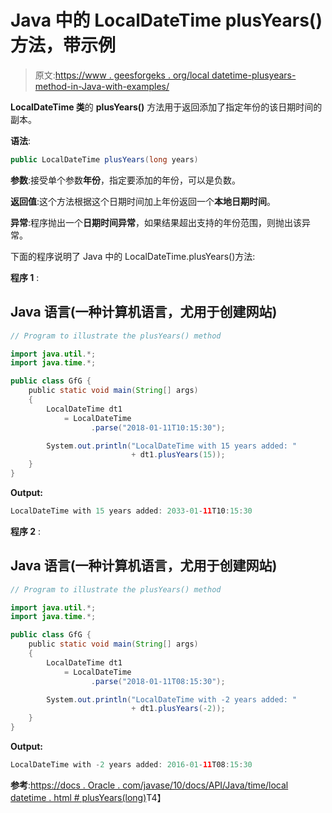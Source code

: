 # Java 中的 LocalDateTime plusYears()方法，带示例

> 原文:[https://www . geesforgeks . org/local datetime-plusyears-method-in-Java-with-examples/](https://www.geeksforgeeks.org/localdatetime-plusyears-method-in-java-with-examples/)

**LocalDateTime 类**的 **plusYears()** 方法用于返回添加了指定年份的该日期时间的副本。

**语法**:

```java
public LocalDateTime plusYears(long years)
```

**参数**:接受单个参数**年份**，指定要添加的年份，可以是负数。

**返回值**:这个方法根据这个日期时间加上年份返回一个**本地日期时间**。

**异常**:程序抛出一个**日期时间异常**，如果结果超出支持的年份范围，则抛出该异常。

下面的程序说明了 Java 中的 LocalDateTime.plusYears()方法:

**程序 1** :

## Java 语言(一种计算机语言，尤用于创建网站)

```java
// Program to illustrate the plusYears() method

import java.util.*;
import java.time.*;

public class GfG {
    public static void main(String[] args)
    {
        LocalDateTime dt1
            = LocalDateTime
                  .parse("2018-01-11T10:15:30");

        System.out.println("LocalDateTime with 15 years added: "
                           + dt1.plusYears(15));
    }
}
```

**Output:** 

```java
LocalDateTime with 15 years added: 2033-01-11T10:15:30
```

**程序 2** :

## Java 语言(一种计算机语言，尤用于创建网站)

```java
// Program to illustrate the plusYears() method

import java.util.*;
import java.time.*;

public class GfG {
    public static void main(String[] args)
    {
        LocalDateTime dt1
            = LocalDateTime
                  .parse("2018-01-11T08:15:30");

        System.out.println("LocalDateTime with -2 years added: "
                           + dt1.plusYears(-2));
    }
}
```

**Output:** 

```java
LocalDateTime with -2 years added: 2016-01-11T08:15:30
```

**参考**:[https://docs . Oracle . com/javase/10/docs/API/Java/time/local datetime . html # plusYears(long)](https://docs.oracle.com/javase/10/docs/api/java/time/LocalDateTime.html#plusYears(long))T4】